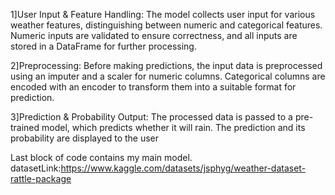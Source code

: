 1]User Input & Feature Handling: The model collects user input for various weather features, distinguishing between numeric and categorical features. Numeric inputs are validated to ensure correctness, and all inputs are stored in a DataFrame for further processing.

2]Preprocessing: Before making predictions, the input data is preprocessed using an imputer and a scaler for numeric columns. Categorical columns are encoded with an encoder to transform them into a suitable format for prediction.

3]Prediction & Probability Output: The processed data is passed to a pre-trained model, which predicts whether it will rain. The prediction and its probability are displayed to the user

Last block of code contains my main model.
datasetLink:https://www.kaggle.com/datasets/jsphyg/weather-dataset-rattle-package
